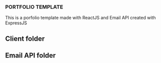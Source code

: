 ### PORTFOLIO TEMPLATE

This is a porfolio template made with ReactJS and Email API created with ExpressJS

## Client folder


## Email API folder
